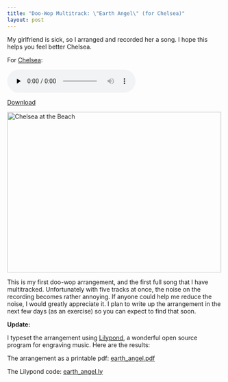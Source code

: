```yaml
---
title: "Doo-Wop Multitrack: \"Earth Angel\" (for Chelsea)"
layout: post
---
```


My girlfriend is sick, so I arranged and recorded her a song. I hope this helps you feel better Chelsea.

For <a href="http://www.chelseahollow.com">Chelsea</a>:

<audio id="wp_mep_36" src="http://jordaneldredge.com/uploads/2009/01/earth-angel.mp3" type="audio/mp3"    controls="controls" preload="none"  ></audio>

<a href="http://jordaneldredge.com/uploads/2009/01/earth-angel.mp3">Download</a>

<a href="http://jordaneldredge.com/uploads/2009/01/n641786668_907689_2852.jpg"><img class="size-large wp-image-303" title="beach_chelea" src="http://jordaneldredge.com/uploads/2009/01/n641786668_907689_2852-500x375.jpg" alt="Chelsea at the Beach" width="500" height="375" /></a>

This is my first doo-wop arrangement, and the first full song that I have multitracked. Unfortunately with five tracks at once, the noise on the recording becomes rather annoying. If anyone could help me reduce the noise, I would greatly appreciate it. I plan to write up the arrangement in the next few days (as an exercise) so you can expect to find that soon.

<strong>Update:</strong>

I typeset the arrangement using <a href="http://lilypond.org/web/">Lilypond</a>, a wonderful open source program for engraving music. Here are the results:

The arrangement as a printable pdf: <a href="http://jordaneldredge.com/uploads/2009/01/earth_angel.pdf">earth_angel.pdf</a>

The Lilypond code: <a href="http://jordaneldredge.com/uploads/2009/01/earth_angel.ly">earth_angel.ly</a>
